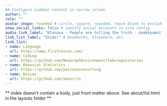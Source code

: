 ```yaml
---
## Configure sidebar content in narrow column
author: ""
role: ""
avatar_shape: rounded # circle, square, rounded, leave blank to exclude
show_social_links: false # specify social accounts in site config
audio_link_label: "Ktunaxa - People are telling the truth - ¢mak̓kyamni" # leave blank to exclude
link_list_label: "Chido!" # bookmarks, elsewhere, etc.
link_list:
- name: Language
  url: https://www.firstvoices.com/
- name: Coding
  url: https://github.com/NewGraphEnvironment?tab=repositories
- name: Bayesian Statistics
  url: https://github.com/poissonconsulting
- name: Ninjas
  url: https://github.com/smnorris
---
```


** index doesn't contain a body, just front matter above.
See about/list.html in the layouts folder **